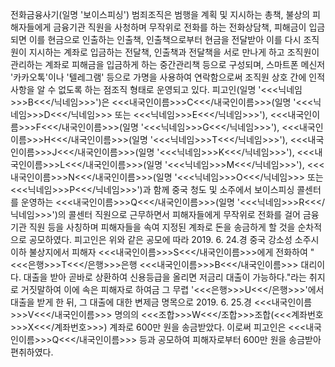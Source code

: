 전화금융사기(일명 '보이스피싱') 범죄조직은 범행을 계획 및 지시하는 총책, 불상의 피해자들에게 금융기관 직원을 사청하며 무작위로 전화를 하는 전화상담책, 피해금이 입금되면 이를 현금으로 인출하는 인출책, 인출책으로부터 현금을 전달받아 이를 다시 조직원이 지시하는 계좌로 입금하는 전달책, 인출책과 전달책을 서로 만나게 하고 조직원이 관리하는 계좌로 피해금을 입금하게 하는 중간관리책 등으로 구성되며, 스마트폰 메신저 '카카오톡'이나 '텔레그램' 등으로 가명을 사용하여 연락함으로써 조직원 상호 간에 인적사항을 알 수 없도록 하는 점조직 형태로 운영되고 있다.
피고인(일명 '<<<닉네임>>>B<<</닉네임>>>')은 <<<내국인이름>>>C<<</내국인이름>>>(일명 '<<<닉네임>>>D<<</닉네임>>> 또는 <<<닉네임>>>E<<</닉네임>>>'), <<<내국인이름>>>F<<</내국인이름>>>(일명 '<<<닉네임>>>G<<</닉네임>>>'), <<<내국인이름>>>H<<</내국인이름>>>(일명 '<<<닉네임>>>T<<</닉네임>>>'), <<<내국인이름>>>J<<</내국인이름>>>(일명 '<<<닉네임>>>K<<</닉네임>>>'), <<<내국인이름>>>L<<</내국인이름>>>(일명 '<<<닉네임>>>M<<</닉네임>>>'), <<<내국인이름>>>N<<</내국인이름>>>(일명 '<<<닉네임>>>O<<</닉네임>>> 또는 <<<닉네임>>>P<<</닉네임>>>')과 함께 중국 청도 및 소주에서 보이스피싱 콜센터를 운영하는 <<<내국인이름>>>Q<<</내국인이름>>>(일명 '<<<닉네임>>>R<<</닉네임>>>')의 콜센터 직원으로 근무하면서 피해자들에게 무작위로 전화를 걸어 금융기관 직원 등을 사칭하며 피해자들을 속여 지정된 계좌로 돈을 송금하게 할 것을 순차적으로 공모하였다.
피고인은 위와 같은 공모에 따라 2019. 6. 24.경 중국 강소성 소주시 이하 불상지에서 피해자 <<<내국인이름>>>S<<</내국인이름>>>에게 전화하여 "<<<은행>>>T<<</은행>>>은행 <<<내국인이름>>>B<<</내국인이름>>> 대리이다. 대출을 받아 곧바로 상환하여 신용등급을 올리면 저금리 대출이 가능하다."라는 취지로 거짓말하여 이에 속은 피해자로 하여금 그 무렵 '<<<은행>>>U<<</은행>>>'에서 대출을 받게 한 뒤, 그 대출에 대한 변제금 명목으로 2019. 6. 25.경 <<<내국인이름>>>V<<</내국인이름>>> 명의의 <<<조합>>>W<<</조합>>>조합(<<<계좌번호>>>X<<</계좌번호>>>) 계좌로 600만 원을 송금받았다.
이로써 피고인은 <<<내국인이름>>>Q<<</내국인이름>>> 등과 공모하여 피해자로부터 600만 원을 송금받아 편취하였다.